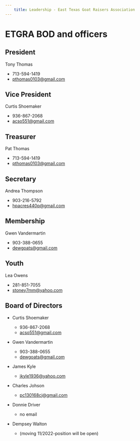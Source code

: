 ```yaml
---
    title: Leadership - East Texas Goat Raisers Association
---
```


# ETGRA BOD and officers

## President

Tony Thomas
- 713-594-1419
- <pthomas0103@gmail.com>

## Vice President

Curtis Shoemaker
- 936-867-2068
- <acso551@gmail.com>

## Treasurer

Pat Thomas
- 713-594-1419
- <pthomas0103@gmail.com>

## Secretary

Andrea Thompson
- 903-216-5792
- <hpacres440p@gmail.com>

## Membership

Gwen Vandermartin
- 903-388-0655
- <dewgoats@gmail.com>

## Youth
Lea Owens
- 281-851-7055
- <stoney7mm@yahoo.com>

## Board of Directors

- Curtis Shoemaker  
    - 936-867-2068  
    - <acso551@gmail.com>

- Gwen Vandermartin 
    - 903-388-0655  
    - <dewgoats@gmail.com>

- James Kyle
    - <jkyle1936@yahoo.com>

- Charles Johson
    - <pc130168cj@gmail.com>

- Donnie Driver
    - no email

- Dempsey Walton
    - (moving 11/2022-position will be open)
